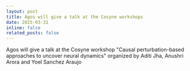 ```yaml
---
layout: post
title: Agos will give a talk at the Cosyne workshops
date: 2025-03-31 
inline: false
related_posts: false
---
```


Agos will give a talk at the Cosyne workshop "Causal perturbation-based approaches to uncover neural dynamics"  organized by Aditi Jha, Anushri Arora  and Yoel Sanchez Araujo